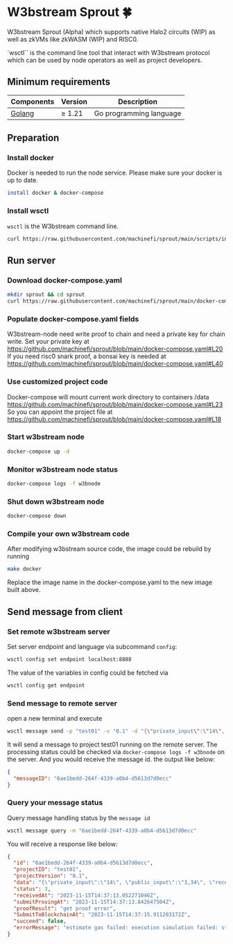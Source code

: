 # W3bstream Sprout :four_leaf_clover:

W3bstream Sprout (Alpha) which supports native Halo2 circuits (WIP) as well as zkVMs like zkWASM (WIP) and RISC0.

`wsctl`` is the command line tool that interact with W3bstream protocol which can be used by node operators as well as
project developers.

## Minimum requirements

| Components                   | Version   | Description             |
|------------------------------|-----------|-------------------------|
| [Golang](https://golang.org) | &ge; 1.21 | Go programming language |

## Preparation

### Install docker

Docker is needed to run the node service. Please make sure your docker is up to date.

```bash
install docker & docker-compose
```

### Install wsctl

`wsctl` is the W3bstream command line.

```bash
curl https://raw.githubusercontent.com/machinefi/sprout/main/scripts/install_wsctl.sh | bash
```

## Run server

### Download docker-compose.yaml

```bash
mkdir sprout && cd sprout
curl https://raw.githubusercontent.com/machinefi/sprout/main/docker-compose.yaml -o docker-compose.yaml
```

### Populate docker-compose.yaml fields

W3bstream-node need write proof to chain and need a private key for chain write. Set your private key
at https://github.com/machinefi/sprout/blob/main/docker-compose.yaml#L20  
If you need risc0 snark proof, a bonsai key is needed
at https://github.com/machinefi/sprout/blob/main/docker-compose.yaml#L40

### Use customized project code

Docker-compose will mount current work directory to containers
/data https://github.com/machinefi/sprout/blob/main/docker-compose.yaml#L23  
So you can appoint the project file at https://github.com/machinefi/sprout/blob/main/docker-compose.yaml#L18

### Start w3bstream node

```bash
docker-compose up -d
```

### Monitor w3bstream node status

```bash
docker-compose logs -f w3bnode
```

### Shut down w3bstream node

```bash
docker-compose down
```

### Compile your own w3bstream code

After modifying w3bstream source code, the image could be rebuild by running

```bash
make docker
```

Replace the image name in the docker-compose.yaml to the new image built above.

## Send message from client

### Set remote w3bstream server

Set server endpoint and language via subcommand `config`:

```bash
wsctl config set endpoint localhost:8888
```

The value of the variables in config could be fetched via

```bash
wsctl config get endpoint
```

### Send message to remote server

open a new terminal and execute

```bash
wsctl message send -p "test01" -v "0.1" -d "{\"private_input\":\"14\", \"public_input\":\"3,34\", \"receipt_type\":\"Snark\"}"
```

It will send a message to project test01 running on the remote server. The processing status could be checked
via `docker-compose logs -f w3bnode` on the server.
And you would receive the message id. the output like below:

```json
{
  "messageID": "6ae1bedd-264f-4339-a0b4-d5613d7d0ecc"
}
```

### Query your message status

Query message handling status by the `message id`

```sh
wsctl message query -m "6ae1bedd-264f-4339-a0b4-d5613d7d0ecc"
```

You will receive a response like below:

```json
{
  "id": "6ae1bedd-264f-4339-a0b4-d5613d7d0ecc",
  "projectID": "test01",
  "projectVersion": "0.1",
  "data": "{\"private_input\":\"14\", \"public_input\":\"3,34\", \"receipt_type\":\"Snark\"}",
  "status": 3,
  "receivedAt": "2023-11-15T14:37:13.052271046Z",
  "submitProvingAt": "2023-11-15T14:37:13.842647504Z",
  "proofResult": "get proof error",
  "SubmitToBlockchainAt": "2023-11-15T14:37:15.911203172Z",
  "succeed": false,
  "errorMessage": "estimate gas failed: execution simulation failed: status = 106"
}
```
